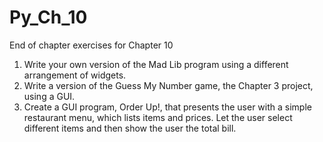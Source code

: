 # Py_Ch_10
End of chapter exercises for Chapter 10

1. Write your own version of the Mad Lib program using a different
   arrangement of widgets.
2. Write a version of the Guess My Number game, the Chapter 3
   project, using a GUI.
3. Create a GUI program, Order Up!, that presents the user with
   a simple restaurant menu, which lists items and prices. Let the
   user select different items and then show the user the total
   bill.
